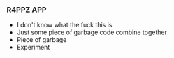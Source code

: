 ### R4PPZ APP

- I don't know what the fuck this is
- Just some piece of garbage code combine together
- Piece of garbage
- Experiment